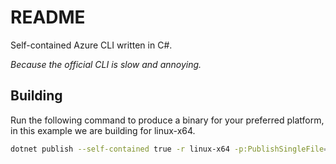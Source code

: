 # README

Self-contained Azure CLI written in C#.

_Because the official CLI is slow and annoying._

## Building

Run the following command to produce a binary for your preferred platform,
in this example we are building for linux-x64.

```sh
dotnet publish --self-contained true -r linux-x64 -p:PublishSingleFile=true
```